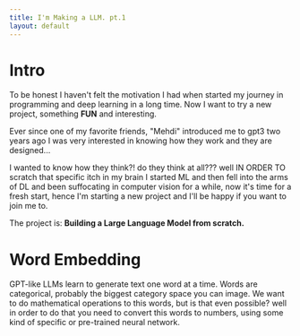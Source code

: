 ```yaml
---
title: I'm Making a LLM. pt.1
layout: default
---
```

# Intro
To be honest I haven't felt the motivation I had when started my journey in
programming and deep learning in a long time.
Now I want to try a new project, something **FUN** and interesting.

Ever since one of my favorite friends, "Mehdi" introduced me to gpt3 two years
ago I was very interested in knowing how they work and they are designed...

I wanted to know how they think?! do they think at all??? well IN ORDER TO
scratch that specific itch in my brain I started ML and then fell into the arms
of DL and been suffocating in computer vision for a while, now it's time for a
fresh start, hence I'm starting a new project and I'll be happy if you want to 
join me to.

The project is: **Building a Large Language Model from scratch.**


# Word Embedding
GPT-like LLMs learn to generate text one word at a time. 
Words are categorical, probably the biggest category space you can image.
We want to do mathematical operations to this words, but is that even possible?
well in order to do that you need to convert this words to numbers, using some
kind of specific or pre-trained neural network.
